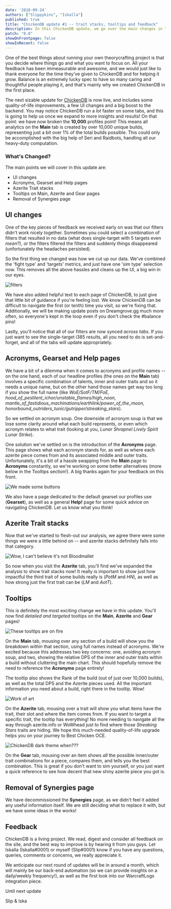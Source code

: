 ```yaml
---
date: '2018-09-24'
authors: ["Slippykins", "Iskalla"]
published: true
title: "ChickenDB update #1 -- trait stacks, tooltips and feedback"
description: In this ChickenDB update, we go over the main changes in this update, including all-new tooltips, trait stacking and more!
patch: "8.0"
showOnFrontpage: false
showInRecent: false
---
```


One of the best things about running your own theorycrafting project is that you decide where things go and what you want to focus on. All your feedback has been immeasurable and awesome, and we would just like to thank everyone for the time they've given to ChickenDB and for helping it grow. Balance is an extremely lucky spec to have so many caring and thoughtful people playing it, and that's mainly why we created ChickenDB in the first place.

The next sizable update for [ChickenDB](https://www.chickendb.com/) is now live, and includes some quality-of-life improvements, a few UI changes and a big boost to the backend. You may notice ChickenDB run a *lot* faster on some tabs, and this is going to help us once we expand to more insights and results! On that point: we have now broken the **10,000** profiles point! This means all analytics on the **Main** tab is created by over 10,000 unique builds, representing just a bit over 1% of the total builds possible. This could only be accomplished with the big help of Seri and Raidbots, handling all our heavy-duty computation.

### What's Changed?

The main points we will cover in this update are:

- UI changes
- Acronyms, Gearset and Help pages
- Azerite Trait stacks
- Tooltips on Main, Azerite and Gear pages
- Removal of Synergies page


## UI changes

One of the key pieces of feedback we received early on was that our filters didn't work nicely together. Sometimes you could select a combination of filters that resulted in no data (what does single-target with 5 targets even *mean*?), or the filters filtered the filters and suddenly things disappeared (unfortunately the headaches persisted).

So the first thing we changed was how we cut up our data. We've combined the 'fight type' and 'targets' metrics, and just have one 'sim type' selection now. This removes all the above hassles and cleans up the UI, a big win in our eyes.

![filters](https://i.imgur.com/gO5RWxL.png)

We have also added helpful text to each page of ChickenDB, to just give that little bit of guidance if you're feeling lost. We know ChickenDB can be difficult to navigate the first (or tenth) time you visit, so we're fixing that. Additionally, we will be making update posts on Dreamgrove.gg much more often, so everyone's kept in the loop even if you don't check the #balance pins!

Lastly, you'll notice that all of our filters are now synced *across tabs*. If you just want to see the single-target i385 results, all you need to do is set-and-forget, and all of the tabs will update appropriately.

## Acronyms, Gearset and Help pages

We have a bit of a dilemma when it comes to acronyms and profile names -- on the one hand, each of our headline profiles (the ones on the **Main** tab) involves a specific combination of talents, inner and outer traits and so it needs a unique name, but on the other hand those names get way too long if you show the full name (like *WoE/SotF/TM/FoE, hood_of_pestilent_ichor/unstable_flames/high_noon, mantle_of_fastidious_machinations/earthlink/power_of_the_moon, honorbound_outriders_tunic/gutripper/streaking_stars*).

So we settled on acronym soup. One downside of acronym soup is that we lose some clarity around what each build represents, or even which acronym relates to what trait (looking at you, *Lunar Shrapnel Lively Spirit Lunar Strike*).

One solution we've settled on is the introduction of the **Acronyms** page. This page shows what each acronym stands for, as well as where each azerite piece comes from and its associated middle and outer traits. Unfortunately, it's a bit of a hassle swapping from the **Main** page to **Acronyms** constantly, so we're working on some better alternatives (more below in the Tooltips section!). A big thanks again for your feedback on this front.

![We made some buttons](https://i.imgur.com/ILq7wJ3.png)

We also have a page dedicated to the default gearset our profiles use (**Gearset**), as well as a general **Help!** page for some quick advice on navigating ChickenDB. Let us know what you think!

## Azerite Trait stacks

Now that we've started to flesh-out our analysis, we agree there were some things we were a little behind on -- and azerite stacks definitely falls into that category.

![Wow, I can't believe it's not Bloodmallet](https://i.imgur.com/ABoOkyw.png)

So now when you visit the **Azerite** tab, you'll find we've expanded the analysis to show trait stacks now! It really is important to show just how impactful the third trait of some builds really is (*PotM* and *HN*), as well as how strong just the first trait can be (*LM* and *AotT*).

## Tooltips

This is definitely the most exciting change we have in this update. You'll now find *detailed and targeted* tooltips on the **Main**, **Azerite** and **Gear** pages!

![These tooltips are on fire](https://i.imgur.com/vwoFNpT.png)

On the **Main** tab, mousing over any section of a build will show you the breakdown *within* that section, using full names instead of acronyms. We're excited because this addresses two key concerns: one, avoiding acronym soup, and two, showing the relative DPS of the inner and outer traits within a build without cluttering the main chart. This should hopefully remove the need to reference the **Acronyms** page entirely!

The tooltip also shows the Rank of the build (out of just over 10,000 builds), as well as the total DPS and the Azerite pieces used. All the important information you need about a build, right there in the tooltip. Wow!

![Work of art](https://i.imgur.com/boedwuN.png)

On the **Azerite** tab, mousing over a trait will show you what items have the trait, their slot and where the item comes from. If you want to target a specific trait, the tooltip has everything! No more needing to navigate all the way through azerite.info or WoWhead just to find where those *Streaking Stars* traits are hiding. We hope this much-needed quality-of-life upgrade helps you on your journey to Best Chicken OCE.

![ChickenDB dark theme when???](https://i.imgur.com/21Hv5an.png)

On the **Gear** tab, mousing over an item shows *all* the possible inner/outer trait combinations for a piece, compares them, and tells you the best combination. This is great if you don't want to sim yourself, or you just want a quick reference to see how decent that new shiny azerite piece you got is.

## Removal of Synergies page

We have decommissioned the **Synergies** page, as we didn't feel it added any useful information itself. We are still deciding what to replace it with, but we have some ideas in the works!

## Feedback

ChickenDB is a living project. We read, digest and consider all feedback on the site, and the best way to improve is by hearing it from you guys. Let Iskalla (Iskalla#0001) or myself (Slip#0001) know if you have any questions, queries, comments or concerns, we really appreciate it.

We anticipate our next round of updates will be in around a month, which will mainly be our back-end automation (so we can provide insights on a daily/weekly frequency!), as well as the first look into our WarcraftLogs integration piece.


Until next update

Slip & Iska
